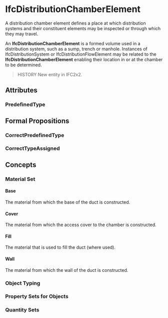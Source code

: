 # IfcDistributionChamberElement

A distribution chamber element defines a place at which distribution systems and their constituent elements may be inspected or through which they may travel.
<!-- end of short definition -->


An **IfcDistributionChamberElement** is a formed volume used in a distribution system, such as a sump, trench or manhole. Instances of IfcDistributionSystem or IfcDistributionFlowElement may be related to the **IfcDistributionChamberElement** enabling their location in or at the chamber to be determined.

> HISTORY New entity in IFC2x2.

## Attributes

### PredefinedType


## Formal Propositions

### CorrectPredefinedType


### CorrectTypeAssigned

## Concepts

### Material Set

#### Base

The material from which the base of the duct is constructed.

#### Cover

The material from which the access cover to the chamber is constructed.

#### Fill

The material that is used to fill the duct (where used).

#### Wall

The material from which the wall of the duct is constructed.

### Object Typing



### Property Sets for Objects



### Quantity Sets



